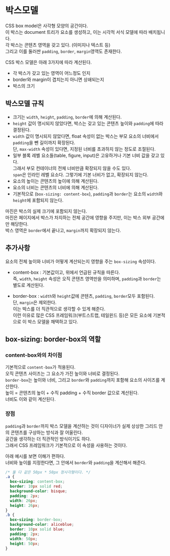 # 박스모델

CSS box model은 사각형 모양의 공간이다. <br />
이 박스는 document 트리가 요소를 생성하고, 이는 시각적 서식 모델에 따라 배치됩니다. <br />
각 박스는 콘텐츠 영역을 갖고 있다. (이미지나 텍스트 등) <br />
그리고 이를 둘러싼 `padding`, `border`, `margin`영역도 존재한다.

CSS 박스 모델은 아래 3가지에 따라 계산된다.

- 각 박스가 갖고 있는 영역이 어느정도 인지 <br />
- border와 margin이 겹치는지 아니면 상쇄되는지 <br />
- 박스의 크기

## 박스모델 규칙

- 크기는 `width`, `height`, `padding`, `border`에 의해 계산된다. <br />
- `height` 값이 명시되지 않았다면, 박스는 갖고 있는 콘텐츠 높이와 `padding`에 따라 결정된다. <br />
- `width` 값이 명시되지 않았다면, float 속성이 없는 박스는 부모 요소의 너비에서 `padding`을 뺀 길이까지 확장된다. <br />
  단, `max-width` 속성이 있다면, 지정된 너비를 초과하지 않는 정도로 조절된다. <br />
- 일부 블록 레벨 요소들(table, figure, input)은 고유하거나 기본 너비 값을 갖고 있다. <br /> 그래서 부모 컨테이너의 전체 너비만큼 확장되지 않을 수도 있다. <br />
  `span`은 인라인 레벨 요소다. 그렇기에 기본 너비가 없고, 확장되지 않는다. <br />
- 요소의 높이는 콘텐츠의 높이에 의해 계산된다. <br />
- 요소의 너비는 콘텐츠의 너비에 의해 계산된다. <br />
- 기본적으로 (`box-sizing: content-box`), `padding`과 `border`는 요소의 `width`와 `height`에 포함되지 않는다.

마진은 박스의 실제 크기에 포함되지 않는다. <br />
마진은 페이지에서 박스가 차지하는 전체 공간에 영향을 주지만, 이는 박스 외부 공간에만 해당한다. <br />
박스 영역은 `border`에서 끝나고, `margin`까지 확장되지 않는다.

## 추가사항

요소의 전체 높이와 너비가 어떻게 계산되는지 영향을 주는 `box-sizing` 속성이다.

- content-box :
  기본값이고, 위에서 언급된 규칙을 따른다. <br />
  즉, `width`, `height` 속성은 오직 콘텐츠 영역만을 의미하며, `padding`과 `border`는 별도로 계산된다.

- border-box :
  `width`와 `height`값에 콘텐츠, `padding`, `border`모두 포함된다.<br />
  단, `margin`은 제외한다. <br />
  이는 박스를 더 직관적으로 생각할 수 있게 해준다. <br />
  이런 이유로 많은 CSS 프레임워크(부트스트랩, 테일윈드 등)은 모든 요소에 기본적으로 이 박스 모델을 채택하고 있다.

## box-sizing: border-box의 역할

### content-box와의 차이점

기본적으로 `content-box`가 적용된다. <br />
오직 콘텐츠 사이즈는 그 요소가 가진 높이와 너비로 결정된다. <br />
`border-box`는 높이와 너비, 그리고 `border`와 `padding`까지 포함해 요소의 사이즈를 계산한다. <br />
높이 = 콘텐츠의 높이 + 수직 padding + 수직 border 값으로 계산된다. <br />
너비도 이와 같이 계산된다.

### 장점

`padding`과 `border`까지 박스 모델을 계산하는 것이 디자이너가 실제 상상한 그리드 안의 콘텐츠를 구상하는 방식과 잘 어울린다. <br />
공간을 생각하는 더 직관적인 방식이기도 하다. <br />
그래서 CSS 프레임워크가 기본적으로 이 속성을 사용하는 것이다.

아래 예시를 보면 이해가 편하다. <br />
너비와 높이를 지정한다면, 그 안에서 `border`와 `padding`을 계산해서 해준다.

```css
/* 둘 다 같은 50px * 50px 정사각형이다. */
.a {
  box-sizing: content-box;
  border: 10px solid red;
  background-color: bisque;
  padding: 2px;
  width: 26px;
  height: 26px;
}
.b {
  box-sizing: border-box;
  background-color: aliceblue;
  border: 10px solid blue;
  padding: 2px;
  width: 50px;
  height: 50px;
}
```

